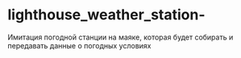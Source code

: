 # lighthouse_weather_station-
Имитация погодной станции на маяке, которая будет собирать и передавать данные о погодных условиях
